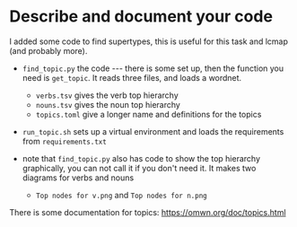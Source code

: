 # Describe and document your code


I added some code to find supertypes, this is useful for this task and lcmap (and probably more).

* `find_topic.py` the code --- there is some set up, then the function you need is `get_topic`.  It reads three files, and loads a wordnet.
  * `verbs.tsv` gives the verb top hierarchy
  * `nouns.tsv` gives the noun top hierarchy
  * `topics.toml` give a longer name and definitions for the topics
* `run_topic.sh` sets up a virtual environment and loads the requirements from `requirements.txt`

* note that  `find_topic.py` also has code to show the top hierarchy graphically, you can not call it if you don't need it.  It makes two diagrams for verbs and nouns
  * `Top nodes for v.png` and `Top nodes for n.png`

There is some documentation for topics: https://omwn.org/doc/topics.html
